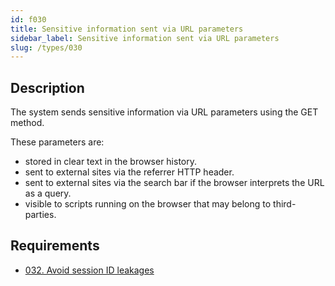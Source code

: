 ```yaml
---
id: f030
title: Sensitive information sent via URL parameters
sidebar_label: Sensitive information sent via URL parameters
slug: /types/030
---
```


## Description

The system sends sensitive information via URL parameters using the GET method.

These parameters are:

* stored in clear text in the browser history.
* sent to external sites via the referrer HTTP header.
* sent to external sites via the search bar
if the browser interprets the URL as a query.
* visible to scripts running on the browser
that may belong to third-parties.

## Requirements

- [032. Avoid session ID leakages](/criteria/session/032)
